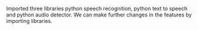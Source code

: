 Imported three libraries python speech recognition, python text to speech and python audio detector.
We can make further changes in the features by importing libraries.
